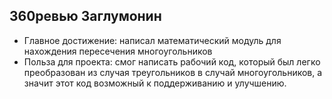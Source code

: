 ## 360ревью Заглумонин
* Главное достижение: написал математический модуль для нахождения пересечения многоугольников  
* Польза для проекта: смог написать рабочий код, который был легко преобразован из случая треугольников в случай многоугольников, а значит этот код возможный к поддерживанию и улучшению.
